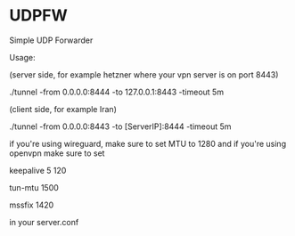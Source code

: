 # UDPFW

Simple UDP Forwarder

Usage:

(server side, for example hetzner where your vpn server is on port 8443)

./tunnel -from 0.0.0.0:8444 -to 127.0.0.1:8443 -timeout 5m

(client side, for example Iran)

./tunnel -from 0.0.0.0:8443 -to [ServerIP]:8444 -timeout 5m

if you're using wireguard, make sure to set MTU to 1280 and if you're using openvpn make sure to set

keepalive 5 120

tun-mtu 1500

mssfix 1420

in your server.conf
